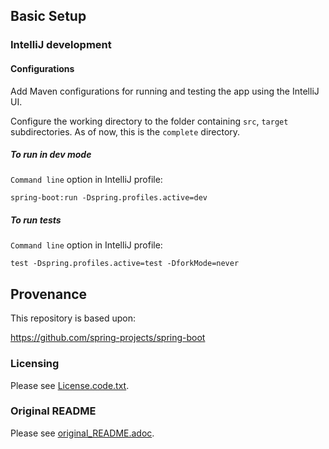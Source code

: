 
## Basic Setup

### IntelliJ development

#### Configurations

Add Maven configurations for running and testing the app using the IntelliJ UI.

Configure the working directory to the folder containing `src`, `target` subdirectories.
As of now, this is the `complete` directory.

##### To run in dev mode

`Command line` option in IntelliJ profile:

```
spring-boot:run -Dspring.profiles.active=dev
```

##### To run tests

`Command line` option in IntelliJ profile:

```
test -Dspring.profiles.active=test -DforkMode=never
```

## Provenance

This repository is based upon: 

https://github.com/spring-projects/spring-boot

### Licensing

Please see [License.code.txt](./LICENSE.code.txt).


### Original README

Please see [original_README.adoc](./original_README.adoc).
